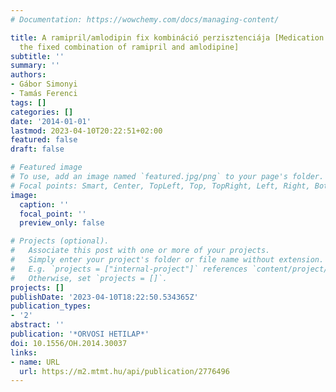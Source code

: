 ```yaml
---
# Documentation: https://wowchemy.com/docs/managing-content/

title: A ramipril/amlodipin fix kombináció perzisztenciája [Medication adherence with
  the fixed combination of ramipril and amlodipine]
subtitle: ''
summary: ''
authors:
- Gábor Simonyi
- Tamás Ferenci
tags: []
categories: []
date: '2014-01-01'
lastmod: 2023-04-10T20:22:51+02:00
featured: false
draft: false

# Featured image
# To use, add an image named `featured.jpg/png` to your page's folder.
# Focal points: Smart, Center, TopLeft, Top, TopRight, Left, Right, BottomLeft, Bottom, BottomRight.
image:
  caption: ''
  focal_point: ''
  preview_only: false

# Projects (optional).
#   Associate this post with one or more of your projects.
#   Simply enter your project's folder or file name without extension.
#   E.g. `projects = ["internal-project"]` references `content/project/deep-learning/index.md`.
#   Otherwise, set `projects = []`.
projects: []
publishDate: '2023-04-10T18:22:50.534365Z'
publication_types:
- '2'
abstract: ''
publication: '*ORVOSI HETILAP*'
doi: 10.1556/OH.2014.30037
links:
- name: URL
  url: https://m2.mtmt.hu/api/publication/2776496
---
```

